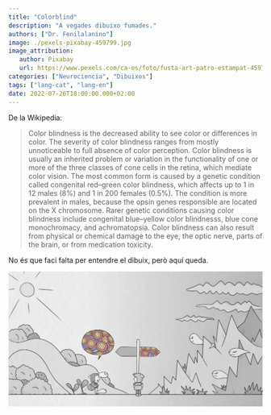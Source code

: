 ```yaml
---
title: "Colorblind"
description: "A vegades dibuixo fumades."
authors: ["Dr. Fenilalanino"]
image: ./pexels-pixabay-459799.jpg
image_attribution:
   author: Pixabay
   url: https://www.pexels.com/ca-es/foto/fusta-art-patro-estampat-459799/
categories: ["Neurociencia", "Dibuixos"]
tags: ["lang-cat", "lang-en"]
date: 2022-07-26T18:00:00.000+02:00
---
```


De la Wikipedia:

> Color blindness is the decreased ability to see color or differences in color. The severity of color blindness ranges from mostly unnoticeable to full absence of color perception. Color blindness is usually an inherited problem or variation in the functionality of one or more of the three classes of cone cells in the retina, which mediate color vision. The most common form is caused by a genetic condition called congenital red–green color blindness, which affects up to 1 in 12 males (8%) and 1 in 200 females (0.5%). The condition is more prevalent in males, because the opsin genes responsible are located on the X chromosome. Rarer genetic conditions causing color blindness include congenital blue–yellow color blindnesss, blue cone monochromacy, and achromatopsia. Color blindness can also result from physical or chemical damage to the eye, the optic nerve, parts of the brain, or from medication toxicity.

No és que faci falta per entendre el dibuix, però aquí queda.


![Colorblind](colorblind.jpg "Colorblind")
